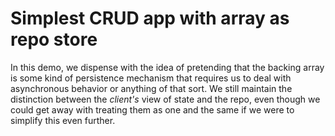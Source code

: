 # Simplest CRUD app with array as repo store

In this demo, we dispense with the idea of pretending that the backing array is some kind of persistence mechanism that requires us to deal with asynchronous behavior or anything of that sort. We still maintain the distinction between the *client's* view of state and the repo, even though we could get away with treating them as one and the same if we were to simplify this even further.